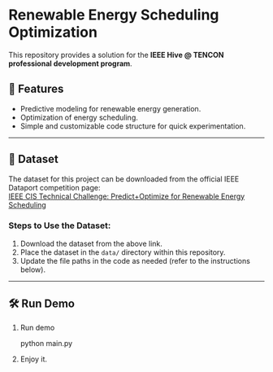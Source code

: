 # Renewable Energy Scheduling Optimization  

This repository provides a solution for the **IEEE Hive @ TENCON professional development program**. 
## 🚀 Features  
- Predictive modeling for renewable energy generation.  
- Optimization of energy scheduling.  
- Simple and customizable code structure for quick experimentation.  

---

## 📂 Dataset  

The dataset for this project can be downloaded from the official IEEE Dataport competition page:  
[IEEE CIS Technical Challenge: Predict+Optimize for Renewable Energy Scheduling](https://ieee-dataport.org/competitions/ieee-cis-technical-challenge-predictoptimize-renewable-energy-scheduling)  

### Steps to Use the Dataset:  
1. Download the dataset from the above link.  
2. Place the dataset in the `data/` directory within this repository.  
3. Update the file paths in the code as needed (refer to the instructions below).  

---

## 🛠️ Run Demo  

1. Run demo
   
   python main.py    

3. Enjoy it.
